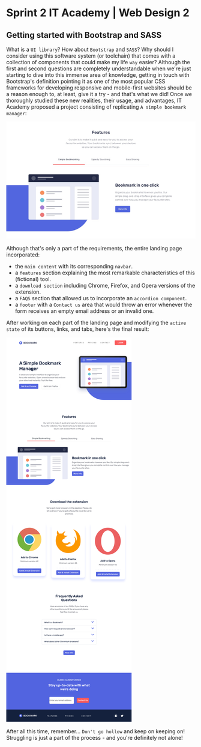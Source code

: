 # Sprint 2 IT Academy | Web Design 2


## Getting started with Bootstrap and SASS

What is a `UI library`? How about `Bootstrap` and `SASS`? Why should I consider using this software system (or toolchain) that comes with a collection of components that could make my life `way` easier? Although the first and second questions are completely understandable when we're just starting to dive into this immense area of knowledge, getting in touch with Bootstrap's definition pointing it as one of the most popular CSS frameworks for developing responsive and mobile-first websites should be a reason enough to, at least, give it a try - and that's what we did!
Once we thoroughly studied these new realities, their usage, and advantages, IT Academy proposed a project consisting of replicating `A simple bookmark manager`:

![Alt text](https://github.com/JuditKaramazov/Sprint2/blob/eb816d816a99bed87725867abeeffeb1bf19497d/images/Screenshot-1.jpg)

Although that's only a part of the requirements, the entire landing page incorporated:

- the `main content` with its corresponding `navbar`.
- a `features` section explaining the most remarkable characteristics of this (fictional) tool.
- a `download section` including Chrome, Firefox, and Opera versions of the extension.
- a `FAQS` section that allowed us to incorporate an `accordion component`.
- a `footer` with a `Contact us` area that would throw an error whenever the form receives an empty email address or an invalid one.

After working on each part of the landing page and modifying the `active state` of its buttons, links, and tabs, here's the final result:

![Alt text](https://github.com/JuditKaramazov/Sprint2/blob/eb816d816a99bed87725867abeeffeb1bf19497d/images/Screenshot-2.png)

After all this time, remember... `Don't go hollow` and keep on keeping on! Struggling is just a part of the process - and you're definitely not alone!
